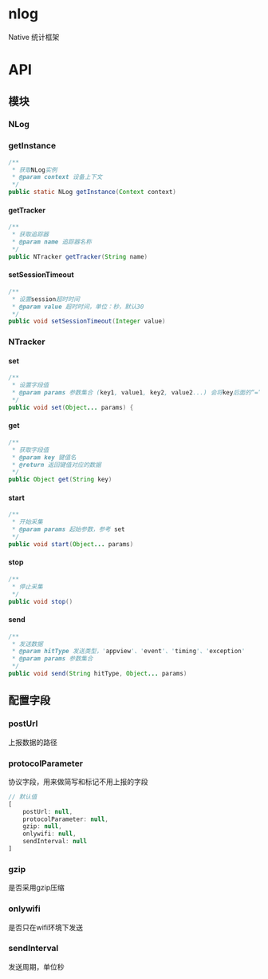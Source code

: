nlog
====

Native 统计框架


# API

## 模块

### NLog

### getInstance

```java
/**
 * 获取NLog实例
 * @param context 设备上下文
 */
public static NLog getInstance(Context context)
```

#### getTracker

```java
/**
 * 获取追踪器
 * @param name 追踪器名称
 */
public NTracker getTracker(String name)
```

#### setSessionTimeout

```java
/**
 * 设置session超时时间
 * @param value 超时时间，单位：秒，默认30
 */
public void setSessionTimeout(Integer value)
```
### NTracker

#### set
```java
/**
 * 设置字段值
 * @param params 参数集合 (key1, value1, key2, value2...) 会将key后面的“=”或“：”移除
 */
public void set(Object... params) {
```

#### get
```java
/**
 * 获取字段值
 * @param key 键值名
 * @return 返回键值对应的数据
 */
public Object get(String key)
```
#### start

```java
/**
 * 开始采集
 * @param params 起始参数，参考 set
 */
public void start(Object... params)
```

#### stop

```java
/**
 * 停止采集
 */
public void stop()
```

#### send
```java
/**
 * 发送数据
 * @param hitType 发送类型，'appview'、'event'、'timing'、'exception'
 * @param params 参数集合
 */
public void send(String hitType, Object... params)
```

## 配置字段

### postUrl

上报数据的路径

### protocolParameter

协议字段，用来做简写和标记不用上报的字段

```javascript
// 默认值
[
    postUrl: null,
    protocolParameter: null,
    gzip: null,
    onlywifi: null,
    sendInterval: null
]
```

### gzip

是否采用gzip压缩

### onlywifi

是否只在wifi环境下发送

### sendInterval

发送周期，单位秒
